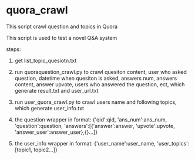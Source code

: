 quora_crawl
===========
This script crawl question and topics in Quora

This script is used to test a novel Q&A system

steps:

1. get list_topic_quesiotn.txt

2. run quoraquestion_crawl.py to crawl quesiton content, user who asked question, datetime when quesiton is asked, answers num, answers content, answer upvote, users who answered the question, ect, which generate result.txt and user_url.txt

3. run user_quora_crawl.py to crawl users name and following topics, which generate user_info.txt

4. the question wrapper in format: 
{'qid':qid, 'ans_num':ans_num, 'question':question, 'answers':[{'answer':answer, 'upvote':upvote, 'answer_user':answer_user},{}...]}

5. the user_info wrapper in format:
{'user_name':user_name, 'user_topics':[topic1, topic2...]}



